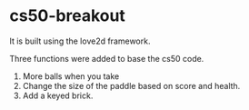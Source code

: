 # cs50-breakout

It is built using the love2d framework.

Three functions were added to base the cs50 code.
1. More balls when you take 
2. Change the size of the paddle based on score and health.
3. Add a keyed brick.
